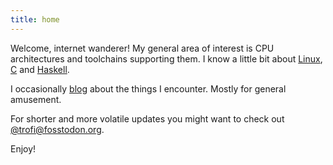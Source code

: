 ```yaml
---
title: home
---
```


Welcome, internet wanderer! My general area of interest is CPU
architectures and toolchains supporting them. I know a little bit about
[Linux](https://en.wikipedia.org/wiki/Linux),
[C](https://en.wikipedia.org/wiki/C_(programming_language)) and
[Haskell](https://en.wikipedia.org/wiki/Haskell).

I occasionally [blog](/blog.html) about the things I encounter. Mostly for general
amusement.

For shorter and more volatile updates you might want to check
out [@trofi@fosstodon.org](https://fosstodon.org/@trofi).

Enjoy!
